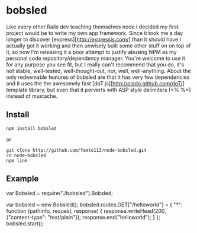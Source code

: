 # bobsled

Like every other Rails dev teaching themselves node I decided my first project would
be to write my own app framework.  Since it took me a day longer to discover
[express][http://expressjs.com/] than it should have I actually got it working
and then unwisely built some other stuff on on top of it, so now I'm releasing it
a poor attempt to justify abusing NPM as my personal code repository/dependency manager.
You're welcome to use it for any purpose you see fit, but I really can't recommend that
you do, it's not stable, well-tested, well-thought-out, nor, well, well-anything.
About the only redeemable features of bobsled are that it has very few dependencies
and it uses the the awesomely fast [doT.js][http://olado.github.com/doT/] template library,
but even that it perverts with ASP style delimiters (<% %>) instead of mustache.

## Install

    npm install bobsled

or

    git clone http://github.com/femto113/node-bobsled.git
    cd node-bobsled
    npm link

## Example

  var Bobsled = require("./bobsled").Bobsled;

  var bobsled = new Bobsled();
  bobsled.routes.GET["/helloworld"] = {
    "*": function (pathinfo, request, response) {
          response.writeHead(200, {"content-type": "text/plain"});
          response.end("helloworld");
        }
  };
  bobsled.start();
